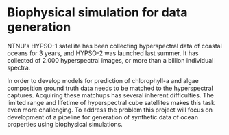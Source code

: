 Biophysical simulation for data generation
=

NTNU's HYPSO-1 satellite has been collecting hyperspectral data of coastal oceans for 3 years, and HYPSO-2 was launched last summer. It has collected of 2.000 hyperspectral images, or more than a billion individual spectra.


In order to develop models for prediction of chlorophyll-a and algae composition ground truth data needs to be matched to the hyperspectral captures. Acquiring these matchups has several inherent difficulties. The limited range and lifetime of hyperspectral cube satellites makes this task even more challenging. To address the problem this project will focus on development of a pipeline for generation of synthetic data of ocean properties using biophysical simulations.
